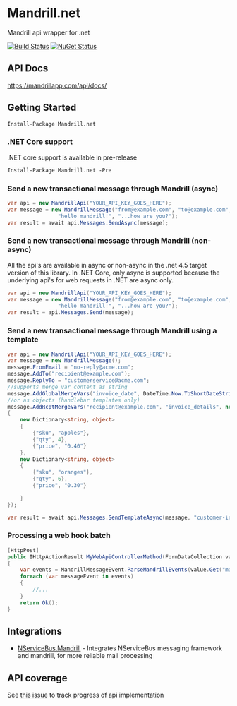 Mandrill.net
============

Mandrill api wrapper for .net

[![Build Status](https://travis-ci.org/feinoujc/Mandrill.net.svg?branch=master)](https://travis-ci.org/feinoujc/Mandrill.net)
<a href="http://www.nuget.org/packages/Mandrill.net/"><img src="http://img.shields.io/nuget/v/Mandrill.net.svg?" title="NuGet Status"></a>

## API Docs

https://mandrillapp.com/api/docs/

## Getting Started

```ps
Install-Package Mandrill.net
```

### .NET Core support

.NET core support is available in pre-release

```ps
Install-Package Mandrill.net -Pre
```

### Send a new transactional message through Mandrill (async)

```cs
var api = new MandrillApi("YOUR_API_KEY_GOES_HERE");
var message = new MandrillMessage("from@example.com", "to@example.com",
                "hello mandrill!", "...how are you?");
var result = await api.Messages.SendAsync(message);
```

### Send a new transactional message through Mandrill (non-async)

All the api's are available in async or non-async in the .net 4.5 target version of this library. In .NET Core, only async is supported because the underlying api's for web requests in .NET are async only.

```cs
var api = new MandrillApi("YOUR_API_KEY_GOES_HERE");
var message = new MandrillMessage("from@example.com", "to@example.com",
                "hello mandrill!", "...how are you?");
var result = api.Messages.Send(message);
```


### Send a new transactional message through Mandrill using a template
```cs
var api = new MandrillApi("YOUR_API_KEY_GOES_HERE");
var message = new MandrillMessage();
message.FromEmail = "no-reply@acme.com";
message.AddTo("recipient@example.com");
message.ReplyTo = "customerservice@acme.com";
//supports merge var content as string
message.AddGlobalMergeVars("invoice_date", DateTime.Now.ToShortDateString());
//or as objects (handlebar templates only)
message.AddRcptMergeVars("recipient@example.com", "invoice_details", new[]
{
    new Dictionary<string, object>
    {
        {"sku", "apples"},
        {"qty", 4},
        {"price", "0.40"}
    },
    new Dictionary<string, object>
    {
        {"sku", "oranges"},
        {"qty", 6},
        {"price", "0.30"}

    }
});

var result = await api.Messages.SendTemplateAsync(message, "customer-invoice");

```

### Processing a web hook batch

```cs
[HttpPost]
public IHttpActionResult MyWebApiControllerMethod(FormDataCollection value)
{
    var events = MandrillMessageEvent.ParseMandrillEvents(value.Get("mandrill_events"));
    foreach (var messageEvent in events)
    {
        //...
    }
    return Ok();
}
```

## Integrations

* [NServiceBus.Mandrill](https://github.com/feinoujc/NServiceBus.Mandrill) - Integrates NServiceBus messaging framework and mandrill, for more reliable mail processing

## API coverage



See [this issue](https://github.com/feinoujc/Mandrill.net/issues/1) to track progress of api implementation

